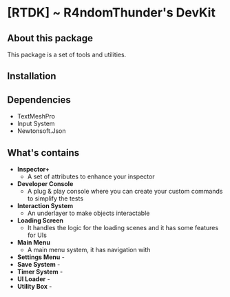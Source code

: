 # [RTDK] ~ R4ndomThunder's DevKit

## About this package

This package is a set of tools and utilities.

## Installation

## Dependencies

- TextMeshPro
- Input System
- Newtonsoft.Json

## What's contains

- **Inspector+**
  - A set of attributes to enhance your inspector
- **Developer Console**
  - A plug & play console where you can create your custom commands to simplify the tests
- **Interaction System**
  - An underlayer to make objects interactable
- **Loading Screen**
  - It handles the logic for the loading scenes and it has some features for UIs
- **Main Menu**
  - A main menu system, it has navigation with
- **Settings Menu** -
- **Save System** -
- **Timer System** -
- **UI Loader** -
- **Utility Box** -
